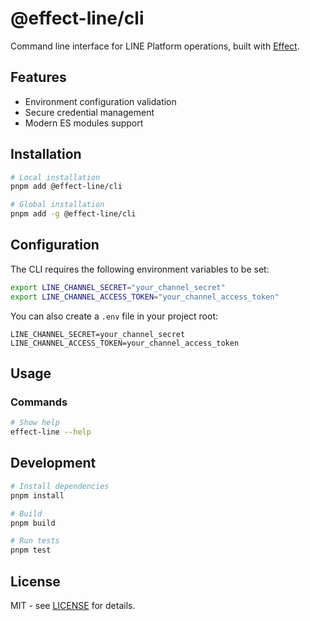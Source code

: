 # @effect-line/cli

Command line interface for LINE Platform operations, built with [Effect](https://effect.website).

## Features

- Environment configuration validation
- Secure credential management
- Modern ES modules support

## Installation

```bash
# Local installation
pnpm add @effect-line/cli

# Global installation
pnpm add -g @effect-line/cli
```

## Configuration

The CLI requires the following environment variables to be set:

```bash
export LINE_CHANNEL_SECRET="your_channel_secret"
export LINE_CHANNEL_ACCESS_TOKEN="your_channel_access_token"
```

You can also create a `.env` file in your project root:

```env
LINE_CHANNEL_SECRET=your_channel_secret
LINE_CHANNEL_ACCESS_TOKEN=your_channel_access_token
```

## Usage

### Commands

```bash
# Show help
effect-line --help
```

## Development

```bash
# Install dependencies
pnpm install

# Build
pnpm build

# Run tests
pnpm test
```

## License

MIT - see [LICENSE](LICENSE) for details.
